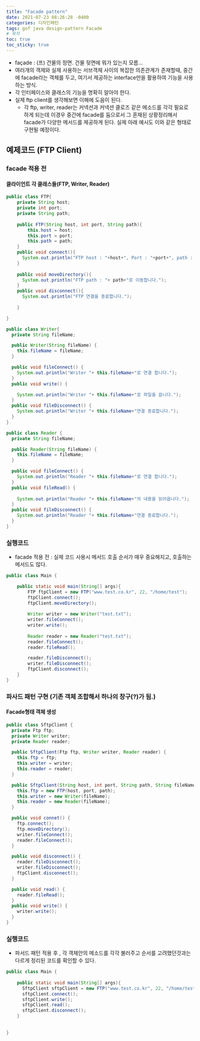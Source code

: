 ```yaml
---
title: "Facade pattern"
date: 2021-07-23 08:26:28 -0400
categories: 디자인패턴
tags: gof java design-pattern Facade
# 목차
toc: true  
toc_sticky: true
---
```


* façade : (프) 건물의 정면. 건물 뒷면에 뭐가 있는지 모름...
* 여러개의 객제와 실제 사용하는 서브객체 사이의 복잡한 의존관계가 존재할때, 중간에 facade라는 객체를 두고, 여기서 제공하는 interface만을 활용하여 기능을 사용하는 방식.
* 각 인터페이스와 클래스의 기능을 명확히 알아야 한다.
* 실제 ftp client를 생각해보면 이해에 도음이 된다.
    * 각 ftp, writer, reader는 커넥션과 커넥션 클로즈 같은 메소드를 각각 필요로 하게 되는데 이경우 중간에 facade를 둠으로서 그 혼재된 상황정리해서 facade가 다양한 메서드를 제공하게 된다. 실제 아래 예시도 이와 같은 형태로 구현될 예정이다.


## 예제코드 (FTP Client)
### facade 적용 전
#### 클라이언트 각 클래스들(FTP, Writer, Reader)
```java
public class FTP{
    private String host;
    private int port;
    private String path;
    
    public FTP(String host, int port, String path){
        this.host = host;
        this.port = port;
        this.path = path;
    }
    public void connect(){
      System.out.println("FTP host : "+host+", Port : "+port+", path : "+ path);
    }
    
    public void moveDirectory(){
      System.out.println("FTP path : "+ path+"로 이동합니다.");
    }
    public void disconnect(){
      System.out.println("FTP 연결을 종료합니다.");
        
    }

}
```
```java
public class Writer{
  private String fileName;

  public Writer(String fileName) {
    this.fileName = fileName;
  }

  public void fileConnect() {
    System.out.println("Writer "+ this.fileName+"로 연결 합니다.");
  }
  public void write() {

    System.out.println("Writer "+ this.fileName+"로 파일을 씁니다.");
  }
  public void fileDisconnect() {
    System.out.println("Writer "+ this.fileName+"연결 종료합니다.");
  }
}
```

```java
public class Reader {
  private String fileName;

  public Reader(String fileName) {
    this.fileName = fileName;
  }

  public void fileConnect() {
    System.out.println("Reader "+ this.fileName+"로 연결 합니다.");
  }
  public void fileRead() {
    
    System.out.println("Reader "+ this.fileName+"의 내용을 읽어옵니다.");
  }
  public void fileDisconnect() {
    System.out.println("Reader "+ this.fileName+"연결 종료합니다.");
  }
}
```

### 실행코드
- facade 적용 전 : 실제 코드 사용시 메서드 호출 순서가 매우 중요해지고, 호출하는 메서드도 많다.
```java
public class Main {

    public static void main(String[] args){
    	FTP ftpClient = new FTP("www.test.co.kr", 22, "/home/test");
        ftpClient.connect();
        ftpClient.moveDirectory();
        
    	Writer writer = new Writer("test.txt");
    	writer.fileConnect();
    	writer.write();
    	
    	Reader reader = new Reader("test.txt");
    	reader.fileConnect();
        reader.fileRead();

        reader.fileDisconnect();
        writer.fileDisconnect();
        ftpClient.disconnect();
    }
}
```

### 파사드  패턴 구현 (기존 객체 조합해서 하나의 창구(?)가 됨.)
#### Facade형태 객체 생성

```java
public class SftpClient {
  private Ftp ftp;
  private Writer writer;
  private Reader reader;

  public SftpClient(Ftp ftp, Writer writer, Reader reader) {
    this.ftp = ftp;
    this.writer = writer;
    this.reader = reader;
  }

  public SftpClient(String host, int port, String path, String fileName) {
    this.ftp = new FTP(host, port, path);
    this.writer = new Writer(fileName);
    this.reader = new Reader(fileName);
  }

  public void connet() {
    ftp.connect();
    ftp.moveDirectory();
    writer.fileConnect();
    reader.fileConnect();
  }

  public void disconnect() {
    reader.fileDisconnect();
    writer.fileDisconnect();
    ftpClient.disconnect();
  }

  public void read() {
    reader.fileRead();
  }
  public void write() {
    writer.write();
  }
}
```
### 실행코드
- 파서드 패턴 적용 후 , 각 객체안의 메소드를 각각 불러주고 순서를 고려했던것과는 다르게 정리된 코드를 확인할 수 있다.
```java
public class Main {
   
    public static void main(String[] args){
      SftpClient sftpClient = new FTP("www.test.co.kr", 22, "/home/test","test.txt");
      sftpClient.connect();
      sftpClient.write();
      sftpClient.read();
      sftpClient.disconnect();
    }
    
    
}
```



